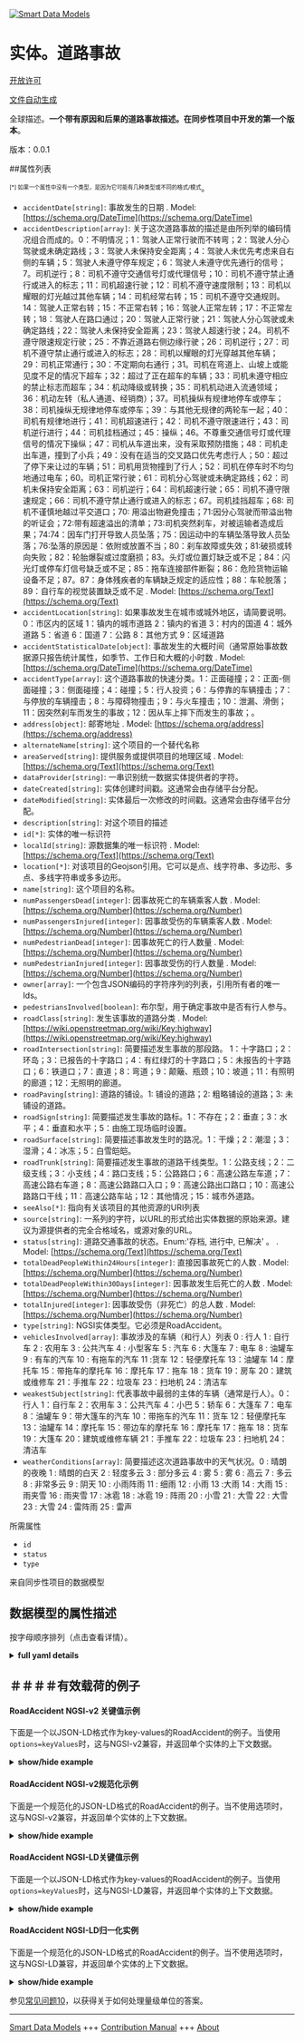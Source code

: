 <!-- 10-Header -->  
[![Smart Data Models](https://smartdatamodels.org/wp-content/uploads/2022/01/SmartDataModels_logo.png "Logo")](https://smartdatamodels.org)  
实体。道路事故  
=======<!-- /10-Header -->  
<!-- 15-License -->  
[开放许可](https://github.com/smart-data-models//dataModel.Transportation/blob/master/RoadAccident/LICENSE.md)  
[文件自动生成](https://docs.google.com/presentation/d/e/2PACX-1vTs-Ng5dIAwkg91oTTUdt8ua7woBXhPnwavZ0FxgR8BsAI_Ek3C5q97Nd94HS8KhP-r_quD4H0fgyt3/pub?start=false&loop=false&delayms=3000#slide=id.gb715ace035_0_60)  
<!-- /15-License -->  
<!-- 20-Description -->  
全球描述。**一个带有原因和后果的道路事故描述。在同步性项目中开发的第一个版本**。  
版本：0.0.1  
<!-- /20-Description -->  
<!-- 30-PropertiesList -->  

##属性列表  

<sup><sub>[*] 如果一个属性中没有一个类型，是因为它可能有几种类型或不同的格式/模式</sub></sup>。  
- `accidentDate[string]`: 事故发生的日期  . Model: [https://schema.org/DateTime](https://schema.org/DateTime)- `accidentDescription[array]`: 关于这次道路事故的描述是由所列举的编码情况组合而成的。0：不明情况；1：驾驶人正常行驶而不转弯；2：驾驶人分心驾驶或未确定路线；3：驾驶人未保持安全距离；4：驾驶人未优先考虑来自右侧的车辆；5：驾驶人未遵守停车规定；6：驾驶人未遵守优先通行的信号；7。司机逆行；8：司机不遵守交通信号灯或代理信号；10：司机不遵守禁止通行或进入的标志；11：司机超速行驶；12：司机不遵守速度限制；13：司机以耀眼的灯光越过其他车辆；14：司机经常右转；15：司机不遵守交通规则。14：驾驶人正常右转；15：不正常右转；16：驾驶人正常左转；17：不正常左转；18：驾驶人在路口通过；20：驾驶人正常行驶；21：驾驶人分心驾驶或未确定路线；22：驾驶人未保持安全距离；23：驾驶人超速行驶；24。司机不遵守限速规定行驶；25：不靠近道路右侧边缘行驶；26：司机逆行；27：司机不遵守禁止通行或进入的标志；28：司机以耀眼的灯光穿越其他车辆；29：司机正常通行；30：不定期向右通行；31。司机在弯道上、山坡上或能见度不足的情况下超车；32：超过了正在超车的车辆；33：司机未遵守相应的禁止标志而超车；34：机动降级或转换；35：司机机动进入流通领域；36：机动左转（私人通道、经销商）；37。司机操纵有规律地停车或停车；38：司机操纵无规律地停车或停车；39：与其他无规律的两轮车一起；40：司机有规律地进行；41：司机超速进行；42：司机不遵守限速进行；43：司机逆行进行；44：司机挂档通过；45：操纵；46。不尊重交通信号灯或代理信号的情况下操纵；47：司机从车道出来，没有采取预防措施；48：司机走出车道，撞到了小兵；49：没有在适当的交叉路口优先考虑行人；50：超过了停下来让过的车辆；51：司机用货物撞到了行人；52：司机在停车时不均匀地通过电车；60。司机正常行驶；61：司机分心驾驶或未确定路线；62：司机未保持安全距离；63：司机逆行；64：司机超速行驶；65：司机不遵守限速规定；66：司机不遵守禁止通行或进入的标志；67。司机挂挡超车；68: 司机不谨慎地越过平交道口；70: 用溢出物避免撞击；71:因分心驾驶而带溢出物的听证会；72:带有超速溢出的清单；73:司机突然刹车，对被运输者造成后果；74:74：因车门打开导致人员坠落；75：因运动中的车辆坠落导致人员坠落；76:坠落的原因是：依附或放置不当；80：刹车故障或失效；81:破损或转向失败；82：轮胎爆裂或过度磨损；83。头灯或位置灯缺乏或不足；84：闪光灯或停车灯信号缺乏或不足；85：拖车连接部件断裂；86：危险货物运输设备不足；87。87：身体残疾者的车辆缺乏规定的适应性；88：车轮脱落；89：自行车的视觉装置缺乏或不足  . Model: [https://schema.org/Text](https://schema.org/Text)- `accidentLocation[string]`: 如果事故发生在城市或城外地区，请简要说明。0：市区内的区域 1：镇内的城市道路 2：镇内的省道 3：村内的国道 4：城外道路 5：省道 6：国道 7：公路 8：其他方式 9：区域道路  - `accidentStatisticalDate[object]`: 事故发生的大概时间（通常原始事故数据源只报告统计属性，如季节、工作日和大概的小时数  . Model: [https://schema.org/DateTime](https://schema.org/DateTime)- `accidentType[array]`: 这个道路事故的快速分类。1：正面碰撞；2：正面-侧面碰撞；3：侧面碰撞；4：碰撞；5：行人投资；6：与停靠的车辆撞击；7：与停放的车辆撞击；8：与障碍物撞击；9：与火车撞击；10：泄漏、滑倒；11：因突然刹车而发生的事故；12：因从车上摔下而发生的事故；。  - `address[object]`: 邮寄地址  . Model: [https://schema.org/address](https://schema.org/address)- `alternateName[string]`: 这个项目的一个替代名称  - `areaServed[string]`: 提供服务或提供项目的地理区域  . Model: [https://schema.org/Text](https://schema.org/Text)- `dataProvider[string]`: 一串识别统一数据实体提供者的字符。  - `dateCreated[string]`: 实体创建时间戳。这通常会由存储平台分配。  - `dateModified[string]`: 实体最后一次修改的时间戳。这通常会由存储平台分配。  - `description[string]`: 对这个项目的描述  - `id[*]`: 实体的唯一标识符  - `localId[string]`: 源数据集的唯一标识符  . Model: [https://schema.org/Text](https://schema.org/Text)- `location[*]`: 对该项目的Geojson引用。它可以是点、线字符串、多边形、多点、多线字符串或多多边形。  - `name[string]`: 这个项目的名称。  - `numPassengersDead[integer]`: 因事故死亡的车辆乘客人数  . Model: [https://schema.org/Number](https://schema.org/Number)- `numPassengersInjured[integer]`: 因事故受伤的车辆乘客人数  . Model: [https://schema.org/Number](https://schema.org/Number)- `numPedestrianDead[integer]`: 因事故死亡的行人数量  . Model: [https://schema.org/Number](https://schema.org/Number)- `numPedestrianInjured[integer]`: 因事故受伤的行人数量  . Model: [https://schema.org/Number](https://schema.org/Number)- `owner[array]`: 一个包含JSON编码的字符序列的列表，引用所有者的唯一Ids。  - `pedestriansInvolved[boolean]`: 布尔型，用于确定事故中是否有行人参与。  - `roadClass[string]`: 发生该事故的道路分类  . Model: [https://wiki.openstreetmap.org/wiki/Key:highway](https://wiki.openstreetmap.org/wiki/Key:highway)- `roadIntersection[string]`: 简要描述发生事故的那段路。   1：十字路口；2：环岛；3：已报告的十字路口；4：有红绿灯的十字路口；5：未报告的十字路口；6：铁道口；7：直道；8：弯道；9：颠簸、瓶颈；10：坡道；11：有照明的廊道；12：无照明的廊道。  - `roadPaving[string]`: 道路的铺设。1: 铺设的道路；2: 粗略铺设的道路；3: 未铺设的道路。  - `roadSign[string]`: 简要描述发生事故的路标。1：不存在；2：垂直；3：水平；4：垂直和水平；5：由施工现场临时设置。  - `roadSurface[string]`: 简要描述事故发生时的路况。1：干燥；2：潮湿；3：湿滑；4：冰冻；5：白雪皑皑。  - `roadTrunk[string]`: 简要描述发生事故的道路干线类型。1：公路支线；2：二级支线；3：小支线；4：路口支线；5：公路路口；6：高速公路左车道；7：高速公路右车道；8：高速公路路口入口；9：高速公路出口路口；10：高速公路路口干线；11：高速公路车站；12：其他情况；15：城市外道路。  - `seeAlso[*]`: 指向有关该项目的其他资源的URI列表  - `source[string]`: 一系列的字符，以URL的形式给出实体数据的原始来源。建议为源提供者的完全合格域名，或源对象的URL。  - `status[string]`: 道路交通事故的状态。Enum:'存档, 进行中, 已解决' 。  . Model: [https://schema.org/Text](https://schema.org/Text)- `totalDeadPeopleWithin24Hours[integer]`: 直接因事故死亡的人数  . Model: [https://schema.org/Number](https://schema.org/Number)- `totalDeadPeopleWithin30Days[integer]`: 因事故发生后死亡的人数  . Model: [https://schema.org/Number](https://schema.org/Number)- `totalInjured[integer]`: 因事故受伤（非死亡）的总人数  . Model: [https://schema.org/Number](https://schema.org/Number)- `type[string]`: NGSI实体类型。它必须是RoadAccident。  - `vehiclesInvolved[array]`: 事故涉及的车辆（和行人）列表 0 : 行人 1 : 自行车 2 : 农用车 3 : 公共汽车 4 : 小型客车 5 : 汽车 6 : 大篷车 7 : 电车 8 : 油罐车 9 : 有车的汽车 10 : 有拖车的汽车 11 :货车 12：轻便摩托车 13：油罐车 14：摩托车 15：带拖车的摩托车 16：摩托车 17：拖车 18：货车 19：房车 20：建筑或维修车 21：手推车 22：垃圾车 23：扫地机 24：清洁车  - `weakestSubject[string]`: 代表事故中最弱的主体的车辆（通常是行人）。0：行人 1：自行车 2：农用车 3：公共汽车 4：小巴 5：轿车 6：大篷车 7：电车 8：油罐车 9：带大篷车的汽车 10：带拖车的汽车 11：货车 12：轻便摩托车 13：油罐车 14：摩托车 15：带边车的摩托车 16：摩托车 17：拖车 18：货车 19：大篷车 20：建筑或维修车辆 21：手推车 22：垃圾车 23：扫地机 24：清洁车  - `weatherConditions[array]`: 简要描述这次道路事故中的天气状况。0 : 晴朗的夜晚 1 : 晴朗的白天 2 : 轻度多云 3 : 部分多云 4 : 雾 5 : 雾 6 : 高云 7 : 多云 8 : 非常多云 9 : 阴天 10 : 小雨阵雨 11 : 细雨 12 : 小雨 13 :大雨 14 : 大雨 15 : 雨夹雪 16 : 雨夹雪 17 : 冰雹 18 : 冰雹 19 : 阵雨 20 : 小雪 21 : 大雪 22 : 大雪 23 : 大雪 24 : 雷阵雨 25 : 雷声  <!-- /30-PropertiesList -->  
<!-- 35-RequiredProperties -->  
所需属性  
- `id`  - `status`  - `type`  <!-- /35-RequiredProperties -->  
<!-- 40-RequiredProperties -->  
来自同步性项目的数据模型  
<!-- /40-RequiredProperties -->  
<!-- 50-DataModelHeader -->  
## 数据模型的属性描述  
按字母顺序排列（点击查看详情）。  
<!-- /50-DataModelHeader -->  
<!-- 60-ModelYaml -->  
<details><summary><strong>full yaml details</strong></summary>    
```yaml  
RoadAccident:    
  description: 'A road accident description with causes and aftermath. First version developed in Synchronicity project'    
  properties:    
    accidentDate:    
      description: 'Datetime of the accident'    
      format: date-time    
      type: string    
      x-ngsi:    
        model: https://schema.org/DateTime    
        type: Property    
    accidentDescription:    
      description: 'Description about this Road Accident as a combination of codified situation enlisted. 0: Unspecified circumstance; 1: Driver proceeded regularly without turning; 2: Driver proceeded with a distracted driving or undecided course; 3: Driver proceeded without maintaining a safe distance; 4: Driver proceeded without giving priority to the vehicle coming from the right; 5: Driver proceeded without respecting the stop; 6: Driver proceeded without respecting the signal to give precedence; 7: Driver proceeded against traffic; 8: Driver proceeded without respecting the traffic light or agent signals; 10: Driver proceeded without respecting the signs of prohibition of transit or access; 11: Driver proceeded with speeding; 12: Driver proceeded without respecting the speed limits; 13: Driver proceeded with the dazzling lights crossing other vehicles; 14: Driver turned right regularly; 15: It turned irregularly to the right; 16: Driver turned left regularly; 17: It turned irregularly to the left; 18: Driver passed at the intersection; 20: Driver proceeded regularly; 21: Driver proceeded with a distracted driving or undecided course; 22: Driver proceeded without maintaining a safe distance; 23: Driver proceeded with speeding; 24: Driver proceeded without respecting the speed limits; 25: It proceeded not near the right edge of the roadway; 26: Driver proceeded against traffic; 27: Driver proceeded without respecting the signs of prohibition of transit or access; 28: Driver proceeded with the dazzling lights crossing other vehicles; 29: Driver passed regularly; 30: It passed irregularly to the right; 31: Driver overtook on a curve, on a hill or with insufficient visibility; 32: It overtook a vehicle that was overtaking another; 33: Driver passed without observing the appropriate prohibition sign; 34: Maneuvered in relegation or conversion; 35: Driver maneuvered to get into the flow of circulation; 36: Maneuvering To turn left (private passage, distributor); 37: Driver maneuvered regularly to stop or stop; 38: Driver maneuvered irregularly to stop or stop; 39: It was joined by other irregular two-wheeled vehicles; 40: Driver proceeded regularly; 41: Driver proceeded with speeding; 42: Driver proceeded without respecting the speed limits; 43: Driver proceeded against traffic; 44: Driver passed the vehicle in gear; 45: Maneuvered; 46: Maneuvered without respecting traffic light or agent signals; 47: Driver came out of the driveway without precaution; 48: Driver stepped out of the lane and hit the pawn; 49: It did not give priority to the pedestrian on the appropriate crossings; 50: It overtook a vehicle stopped to allow the crossing; 51: Driver hit the pedestrian with the load; 52: Driver was passing a tram unevenly at the stop; 60: Driver proceeded regularly; 61: Driver proceeded with a distracted driving or undecided course; 62: Driver proceeded without maintaining a safe distance; 63: Driver proceeded against traffic; 64: Driver proceeded with speeding; 65: Driver proceeded without respecting the speed limits; 66: Driver proceeded without respecting the signs of prohibition of transit or access; 67: Driver was passing another vehicle in gear; 68: Driver imprudently crossed the level crossing; 70: Spill with spillage to avoid impact; 71: Listening with spillage for distracted driving; 72: List with over-speed spill; 73: Driver suddenly braked with consequence to the transported; 74: Fall of person from vehicle for: door opening; 75: Fall of person from vehicle for: descent from vehicle in motion; 76: Fall of person from vehicle due to: clinging or improperly placed; 80: Brake failure or failure; 81: Breakage or steering failure; 82: Tire burst or excessive wear; 83: Lack or insufficiency of headlights or position lights; 84: Lack or insufficiency of flashing lights or stopping light signals; 85: Breaking of trailer coupling parts; 86: Deficiency of dangerous goods transport equipment; 87: Deficiency of the adaptations prescribed to vehicles of physically handicapped people; 88: Wheel detachment; 89: Lack or insufficiency    
        of visual devices for cycles'    
      items:    
        enum:    
          - 0    
          - 1    
          - 2    
          - 3    
          - 4    
          - 5    
          - 6    
          - 7    
          - 8    
          - 9    
          - 10    
          - 11    
          - 12    
          - 13    
          - 14    
          - 15    
          - 16    
          - 17    
          - 18    
          - 19    
          - 20    
          - 21    
          - 22    
          - 23    
          - 24    
          - 25    
          - 26    
          - 27    
          - 28    
          - 29    
          - 30    
          - 31    
          - 32    
          - 33    
          - 34    
          - 35    
          - 36    
          - 37    
          - 38    
          - 39    
          - 40    
          - 41    
          - 42    
          - 43    
          - 44    
          - 45    
          - 46    
          - 47    
          - 48    
          - 49    
          - 50    
          - 51    
          - 52    
          - 53    
          - 54    
          - 55    
          - 56    
          - 57    
          - 58    
          - 59    
          - 60    
          - 61    
          - 62    
          - 63    
          - 64    
          - 65    
          - 66    
          - 67    
          - 68    
          - 69    
          - 70    
          - 71    
          - 72    
          - 73    
          - 74    
          - 75    
          - 76    
          - 77    
          - 78    
          - 79    
          - 80    
          - 81    
          - 82    
          - 83    
          - 84    
          - 85    
          - 86    
          - 87    
          - 88    
          - 89    
        type: string    
      type: array    
      x-ngsi:    
        model: https://schema.org/Text    
        type: Property    
    accidentLocation:    
      description: 'Brief description if the accident took place in a urban or extra-urban area. 0: Regional within the urban area 1: Urban road in the town 2: Provincial road within the town 3: State road within the village 4: Extra-urban road 5: Provincial 6: State road 7: Highway 8: Another way 9: Regional road'    
      enum:    
        - 0    
        - 1    
        - 2    
        - 3    
        - 4    
        - 5    
        - 6    
        - 7    
        - 8    
        - 9    
      type: string    
      x-ngsi:    
        type: Property    
    accidentStatisticalDate:    
      description: 'approximate datetime of the accident (often original accident data source reports only statistical attributes such as season, weekday and approximate hour'    
      properties:    
        hour:    
          type: integer    
        quarter:    
          type: integer    
        weekday:    
          description: 'Week days'    
          enum:    
            - Monday    
            - Tuesday    
            - Wednesday    
            - Thursday    
            - Friday    
            - Saturday    
            - Sunday    
          type: string    
        year:    
          type: integer    
      type: object    
      x-ngsi:    
        model: https://schema.org/DateTime    
        type: Property    
    accidentType:    
      description: 'Quick classification this Road Accident. 1: Frontal collision; 2: Frontal-lateral collision; 3: Side crash; 4: Collision; 5: Pedestrian investment; 6: Impact with vehicle stopped or stopped; 7: Impact with parked vehicle; 8: Impact with obstacle; 9: Impact with train; 10: Spill, slip; 11: Accident due to sudden braking; 12: Accident due to falling from a vehicle;. '    
      items:    
        enum:    
          - 1    
          - 2    
          - 3    
          - 4    
          - 5    
          - 6    
          - 7    
          - 8    
          - 9    
          - 10    
          - 11    
          - 12    
        type: string    
      type: array    
      x-ngsi:    
        type: Property    
    address:    
      description: 'The mailing address'    
      properties:    
        addressCountry:    
          description: 'Property. The country. For example, Spain. Model:''https://schema.org/addressCountry'''    
          type: string    
        addressLocality:    
          description: 'Property. The locality in which the street address is, and which is in the region. Model:''https://schema.org/addressLocality'''    
          type: string    
        addressRegion:    
          description: 'Property. The region in which the locality is, and which is in the country. Model:''https://schema.org/addressRegion'''    
          type: string    
        postOfficeBoxNumber:    
          description: 'Property. The post office box number for PO box addresses. For example, 03578. Model:''https://schema.org/postOfficeBoxNumber'''    
          type: string    
        postalCode:    
          description: 'Property. The postal code. For example, 24004. Model:''https://schema.org/https://schema.org/postalCode'''    
          type: string    
        streetAddress:    
          description: 'Property. The street address. Model:''https://schema.org/streetAddress'''    
          type: string    
      type: object    
      x-ngsi:    
        model: https://schema.org/address    
        type: Property    
    alternateName:    
      description: 'An alternative name for this item'    
      type: string    
      x-ngsi:    
        type: Property    
    areaServed:    
      description: 'The geographic area where a service or offered item is provided'    
      type: string    
      x-ngsi:    
        model: https://schema.org/Text    
        type: Property    
    dataProvider:    
      description: 'A sequence of characters identifying the provider of the harmonised data entity.'    
      type: string    
      x-ngsi:    
        type: Property    
    dateCreated:    
      description: 'Entity creation timestamp. This will usually be allocated by the storage platform.'    
      format: date-time    
      type: string    
      x-ngsi:    
        type: Property    
    dateModified:    
      description: 'Timestamp of the last modification of the entity. This will usually be allocated by the storage platform.'    
      format: date-time    
      type: string    
      x-ngsi:    
        type: Property    
    description:    
      description: 'A description of this item'    
      type: string    
      x-ngsi:    
        type: Property    
    id:    
      anyOf: &roadaccident_-_properties_-_owner_-_items_-_anyof    
        - description: 'Property. Identifier format of any NGSI entity'    
          maxLength: 256    
          minLength: 1    
          pattern: ^[\w\-\.\{\}\$\+\*\[\]`|~^@!,:\\]+$    
          type: string    
        - description: 'Property. Identifier format of any NGSI entity'    
          format: uri    
          type: string    
      description: 'Unique identifier of the entity'    
      x-ngsi:    
        type: Property    
    localId:    
      description: 'Unique identifier from the source data set'    
      type: string    
      x-ngsi:    
        model: https://schema.org/Text    
        type: Property    
    location:    
      description: 'Geojson reference to the item. It can be Point, LineString, Polygon, MultiPoint, MultiLineString or MultiPolygon'    
      oneOf:    
        - description: 'Geoproperty. Geojson reference to the item. Point'    
          properties:    
            bbox:    
              items:    
                type: number    
              minItems: 4    
              type: array    
            coordinates:    
              items:    
                type: number    
              minItems: 2    
              type: array    
            type:    
              enum:    
                - Point    
              type: string    
          required:    
            - type    
            - coordinates    
          title: 'GeoJSON Point'    
          type: object    
        - description: 'Geoproperty. Geojson reference to the item. LineString'    
          properties:    
            bbox:    
              items:    
                type: number    
              minItems: 4    
              type: array    
            coordinates:    
              items:    
                items:    
                  type: number    
                minItems: 2    
                type: array    
              minItems: 2    
              type: array    
            type:    
              enum:    
                - LineString    
              type: string    
          required:    
            - type    
            - coordinates    
          title: 'GeoJSON LineString'    
          type: object    
        - description: 'Geoproperty. Geojson reference to the item. Polygon'    
          properties:    
            bbox:    
              items:    
                type: number    
              minItems: 4    
              type: array    
            coordinates:    
              items:    
                items:    
                  items:    
                    type: number    
                  minItems: 2    
                  type: array    
                minItems: 4    
                type: array    
              type: array    
            type:    
              enum:    
                - Polygon    
              type: string    
          required:    
            - type    
            - coordinates    
          title: 'GeoJSON Polygon'    
          type: object    
        - description: 'Geoproperty. Geojson reference to the item. MultiPoint'    
          properties:    
            bbox:    
              items:    
                type: number    
              minItems: 4    
              type: array    
            coordinates:    
              items:    
                items:    
                  type: number    
                minItems: 2    
                type: array    
              type: array    
            type:    
              enum:    
                - MultiPoint    
              type: string    
          required:    
            - type    
            - coordinates    
          title: 'GeoJSON MultiPoint'    
          type: object    
        - description: 'Geoproperty. Geojson reference to the item. MultiLineString'    
          properties:    
            bbox:    
              items:    
                type: number    
              minItems: 4    
              type: array    
            coordinates:    
              items:    
                items:    
                  items:    
                    type: number    
                  minItems: 2    
                  type: array    
                minItems: 2    
                type: array    
              type: array    
            type:    
              enum:    
                - MultiLineString    
              type: string    
          required:    
            - type    
            - coordinates    
          title: 'GeoJSON MultiLineString'    
          type: object    
        - description: 'Geoproperty. Geojson reference to the item. MultiLineString'    
          properties:    
            bbox:    
              items:    
                type: number    
              minItems: 4    
              type: array    
            coordinates:    
              items:    
                items:    
                  items:    
                    items:    
                      type: number    
                    minItems: 2    
                    type: array    
                  minItems: 4    
                  type: array    
                type: array    
              type: array    
            type:    
              enum:    
                - MultiPolygon    
              type: string    
          required:    
            - type    
            - coordinates    
          title: 'GeoJSON MultiPolygon'    
          type: object    
      x-ngsi:    
        type: Geoproperty    
    name:    
      description: 'The name of this item.'    
      type: string    
      x-ngsi:    
        type: Property    
    numPassengersDead:    
      description: 'Number of vehicle''s passengers dead because the accident'    
      minimum: 0    
      type: integer    
      x-ngsi:    
        model: https://schema.org/Number    
        type: Property    
    numPassengersInjured:    
      description: 'Number of vehicle''s passengers injured because the accident'    
      minimum: 0    
      type: integer    
      x-ngsi:    
        model: https://schema.org/Number    
        type: Property    
    numPedestrianDead:    
      description: 'Number of pedestrians dead because the accident'    
      minimum: 0    
      type: integer    
      x-ngsi:    
        model: https://schema.org/Number    
        type: Property    
    numPedestrianInjured:    
      description: 'Number of pedestrians injured because the accident'    
      minimum: 0    
      type: integer    
      x-ngsi:    
        model: https://schema.org/Number    
        type: Property    
    owner:    
      description: 'A List containing a JSON encoded sequence of characters referencing the unique Ids of the owner(s)'    
      items:    
        anyOf: *roadaccident_-_properties_-_owner_-_items_-_anyof    
        description: 'Property. Unique identifier of the entity'    
      type: array    
      x-ngsi:    
        type: Property    
    pedestriansInvolved:    
      description: 'Boolean to determine if pedestrians were involved in the accidents'    
      type: boolean    
      x-ngsi:    
        type: Property    
    roadClass:    
      description: ' The classification of road where this accident took place'    
      type: string    
      x-ngsi:    
        model: https://wiki.openstreetmap.org/wiki/Key:highway    
        type: Property    
    roadIntersection:    
      description: 'Brief description of the piece of the road where the accident took place.   1: Crossroad; 2: Roundabout; 3: Reported intersection; 4: Intersection with traffic light; 5: Intersection not reported; 6: Rail crossing; 7: Straight; 8: Curve; 9: Bump, bottleneck; 10: Slope; 11: Illuminated gallery; 12: Unlit gallery;'    
      enum:    
        - 1    
        - 2    
        - 3    
        - 4    
        - 5    
        - 6    
        - 7    
        - 8    
        - 9    
        - 10    
        - 11    
        - 12    
      type: string    
      x-ngsi:    
        type: Property    
    roadPaving:    
      description: 'Road paving. 1: Paved road; 2: Rough paved road; 3: Unpaved road;'    
      enum:    
        - 1    
        - 2    
        - 3    
      type: string    
      x-ngsi:    
        type: Property    
    roadSign:    
      description: 'Brief description of the road sign where the accident took place. 1: Absent; 2: Vertical; 3: Horizontal; 4: Vertical and horizontal; 5: Temporary by construction site;'    
      enum:    
        - 1    
        - 2    
        - 3    
        - 4    
        - 5    
      type: string    
      x-ngsi:    
        type: Property    
    roadSurface:    
      description: 'Brief description of the condition of the road during the accident. 1: Dry; 2: Wet; 3: Slippery; 4: frozen; 5: Snowcapped;'    
      enum:    
        - 1    
        - 2    
        - 3    
        - 4    
        - 5    
      type: string    
      x-ngsi:    
        type: Property    
    roadTrunk:    
      description: 'Brief description of type of trunk of the road where the accident took place. 1: Road branch; 2: Secondary branch; 3: Minor branch; 4: Junction branch; 5: Road junction; 6: Motorway left lane; 7: Highway carriageway right; 8: Motorway junction entrance; 9: Highway exit junction; 10: Highway junction trunk; 11: Highway station; 12: Other cases; 15: Extra urban road.'    
      enum:    
        - 1    
        - 2    
        - 3    
        - 4    
        - 5    
        - 6    
        - 7    
        - 8    
        - 9    
        - 10    
        - 11    
        - 12    
        - 15    
      type: string    
      x-ngsi:    
        type: Property    
    seeAlso:    
      description: 'list of uri pointing to additional resources about the item'    
      oneOf:    
        - items:    
            format: uri    
            type: string    
          minItems: 1    
          type: array    
        - format: uri    
          type: string    
      x-ngsi:    
        type: Property    
    source:    
      description: 'A sequence of characters giving the original source of the entity data as a URL. Recommended to be the fully qualified domain name of the source provider, or the URL to the source object.'    
      type: string    
      x-ngsi:    
        type: Property    
    status:    
      description: 'Status of the Road Accident. Enum:''archived, onGoing, solved'''    
      enum:    
        - archived    
        - onGoing    
        - solved    
      type: string    
      x-ngsi:    
        model: https://schema.org/Text    
        type: Property    
    totalDeadPeopleWithin24Hours:    
      description: 'Number of people dead directly because the accident'    
      minimum: 0    
      type: integer    
      x-ngsi:    
        model: https://schema.org/Number    
        type: Property    
    totalDeadPeopleWithin30Days:    
      description: 'Number of people dead because the aftermath of the accident'    
      minimum: 0    
      type: integer    
      x-ngsi:    
        model: https://schema.org/Number    
        type: Property    
    totalInjured:    
      description: 'total number of people injured (not dead) because the accident'    
      minimum: 0    
      type: integer    
      x-ngsi:    
        model: https://schema.org/Number    
        type: Property    
    type:    
      description: 'NGSI Entity type. it has to be RoadAccident'    
      enum:    
        - RoadAccident    
      type: string    
      x-ngsi:    
        type: Property    
    vehiclesInvolved:    
      description: 'List of the vehicles (and pedestrians) involved because the accident 0 : pedestrian 1 : bicycle 2 : agriculturalVehicle 3 : bus 4 : minibus 5 : car 6 : caravan 7 : tram 8 : tanker 9 : carWithCaravan 10 : carWithTrailer 11 : lorry 12 : moped 13 : tanker 14 : motorcycle 15 : motorcycleWithSideCar 16 : motorscooter 17 : trailer 18 : van 19 : caravan 20 : constructionOrMaintenanceVehicle 21 : trolley 22 : binTrolley 23 : sweepingMachine 24 : cleaningTrolley'    
      items:    
        enum:    
          - 0    
          - 1    
          - 2    
          - 3    
          - 4    
          - 5    
          - 6    
          - 7    
          - 8    
          - 9    
          - 10    
          - 11    
          - 12    
          - 13    
          - 14    
          - 15    
          - 16    
          - 17    
          - 18    
          - 19    
          - 20    
          - 21    
          - 22    
          - 23    
          - 24    
        type: string    
      type: array    
      x-ngsi:    
        type: Property    
    weakestSubject:    
      description: 'vehicle that represent the weakest subject involved because the accident (usually pedestrian). 0 : pedestrian 1 : bicycle 2 : agriculturalVehicle 3 : bus 4 : minibus 5 : car 6 : caravan 7 : tram 8 : tanker 9 : carWithCaravan 10 : carWithTrailer 11 : lorry 12 : moped 13 : tanker 14 : motorcycle 15 : motorcycleWithSideCar 16 : motorscooter 17 : trailer 18 : van 19 : caravan 20 : constructionOrMaintenanceVehicle 21 : trolley 22 : binTrolley 23 : sweepingMachine 24 : cleaningTrolley'    
      enum:    
        - 0    
        - 1    
        - 2    
        - 3    
        - 4    
        - 5    
        - 6    
        - 7    
        - 8    
        - 9    
        - 10    
        - 11    
        - 12    
        - 13    
        - 14    
        - 15    
        - 16    
        - 17    
        - 18    
        - 19    
        - 20    
        - 21    
        - 22    
        - 23    
        - 24    
      type: string    
      x-ngsi:    
        type: Property    
    weatherConditions:    
      description: 'Brief description of weather conditions during this Road Accident. 0 : clearNight 1 : sunnyDay 2 : slightlyCloudy 3 : partlyCloudy 4 : mist 5 : fog 6 : highClouds 7 : cloudy 8 : veryCloudy 9 : overcast 10 : lightRainShower 11 : drizzle 12 : lightRain 13 : heavyRainShower 14 : heavyRain 15 : sleetShower 16 : sleet 17 : hailShower 18 : hail 19 : shower 20 : lightSnow 21 : snow 22 : heavySnowShower 23 : heavySnow 24 : thunderShower 25 : thunder'    
      items:    
        enum:    
          - 0    
          - 1    
          - 2    
          - 3    
          - 4    
          - 5    
          - 6    
          - 7    
          - 8    
          - 9    
          - 10    
          - 11    
          - 12    
          - 13    
          - 14    
          - 15    
          - 16    
          - 17    
          - 18    
          - 19    
          - 20    
          - 21    
          - 22    
          - 23    
          - 24    
          - 25    
        type: string    
      type: array    
      x-ngsi:    
        type: Property    
  required:    
    - id    
    - type    
    - status    
  type: object    
  x-derived-from: ""    
  x-disclaimer: 'Redistribution and use in source and binary forms, with or without modification, are permitted  provided that the license conditions are met. Copyleft (c) 2021 Contributors to Smart Data Models Program'    
  x-license-url: https://github.com/smart-data-models/dataModel.Transportation/blob/master/RoadAccident/LICENSE.md    
  x-model-schema: https://smart-data-models.github.io/dataModel.Transportation/RoadAccident/schema.json    
  x-model-tags: ""    
  x-version: 0.0.1    
```  
</details>    
<!-- /60-ModelYaml -->  
<!-- 70-MiddleNotes -->  
<!-- /70-MiddleNotes -->  
<!-- 80-Examples -->  
## ＃＃＃＃有效载荷的例子  
#### RoadAccident NGSI-v2 关键值示例  
下面是一个以JSON-LD格式作为key-values的RoadAccident的例子。当使用`options=keyValues`时，这与NGSI-v2兼容，并返回单个实体的上下文数据。  
<details><summary><strong>show/hide example</strong></summary>    
```json  
{  
  "id": "urn:ngsi-ld:RoadAccident:id:ORHW:45620815",  
  "type": "RoadAccident",  
  "dateCreated": "2018-06-23T04:19:24Z",  
  "dateModified": "2020-10-29T08:36:40Z",  
  "source": "To be defined",  
  "name": "Name of the element of the accident.",  
  "alternateName": "Other name.",  
  "description": "Clash in the middle of a traffic light",  
  "dataProvider": "Municipality.",  
  "owner": [  
    "urn:ngsi-ld:RoadAccident:items:SUUU:18395806",  
    "urn:ngsi-ld:RoadAccident:items:GVOF:30958855"  
  ],  
  "seeAlso": [  
    "urn:ngsi-ld:RoadAccident:items:ESLS:37894243",  
    "urn:ngsi-ld:RoadAccident:items:ZNUH:87936284"  
  ],  
  "location": {  
    "type": "Point",  
    "coordinates": [  
      -56.6404505,  
      168.370658  
    ]  
  },  
  "address": {  
    "streetAddress": "FranklinStrasse",  
    "addressLocality": "Berlin",  
    "addressRegion": "Berlin",  
    "addressCountry": "Germany",  
    "postalCode": "10387",  
    "postOfficeBoxNumber": "",  
    "areaServed": "worldwide."  
  },  
  "areaServed": "worldwide",  
  "localId": "20210312-A1.",  
  "status": "onGoing",  
  "accidentDate": "2021-03-12T13:59:36Z",  
  "accidentStatisticalDate": {  
    "year": 2021,  
    "quarter": 1,  
    "weekday": "Friday",  
    "hour": 4  
  },  
  "accidentType": [  
    "10",  
    "6"  
  ],  
  "accidentDescription": [  
    "23",  
    "46"  
  ],  
  "weatherConditions": [  
    "10",  
    "20"  
  ],  
  "roadSurface": "2",  
  "roadPaving": "2",  
  "accidentLocation": "5",  
  "roadClass": "Motorway.",  
  "roadIntersection": "8",  
  "roadTrunk": "12",  
  "roadSign": "5",  
  "pedestriansInvolved":  
    true  
  ,  
  "vehiclesInvolved": [  
    "21",  
    "6"  
  ],  
  "weakestSubject": "20",  
  "numPassengersInjured": 1,  
  "numPassengersDead": 1,  
  "numPedestrianInjured": 1,  
  "numPedestrianDead": 0,  
  "totalInjured": 2,  
  "totalDeadPeopleWithin30Days": 0,  
  "totalDeadPeopleWithin24Hours": 0  
}  
```  
</details>  
#### RoadAccident NGSI-v2规范化示例  
下面是一个规范化的JSON-LD格式的RoadAccident的例子。当不使用选项时，这与NGSI-v2兼容，并返回单个实体的上下文数据。  
<details><summary><strong>show/hide example</strong></summary>    
```json  
{  
  "id": "urn:ngsi-ld:RoadAccident:id:ORHW:45620815",  
  "dateCreated": {  
    "type": "Property",  
    "value": {  
      "@type": "DateTime",  
      "@value": "2018-06-23T04:19:24Z"  
    }  
  },  
  "dateModified": {  
    "type": "Property",  
    "value": {  
      "@type": "DateTime",  
      "@value": "2020-10-29T08:36:40Z"  
    }  
  },  
  "source": {  
    "type": "Property",  
    "value": "To be defined"  
  },  
  "name": {  
    "type": "Property",  
    "value": "Name of the element of the accident."  
  },  
  "alternateName": {  
    "type": "Property",  
    "value": "Other name."  
  },  
  "description": {  
    "type": "Property",  
    "value": "Clash in the middle of a traffic light"  
  },  
  "dataProvider": {  
    "type": "Property",  
    "value": "Municipality."  
  },  
  "owner": {  
    "type": "Property",  
    "value": [  
      "urn:ngsi-ld:RoadAccident:items:SUUU:18395806",  
      "urn:ngsi-ld:RoadAccident:items:GVOF:30958855"  
    ]  
  },  
  "seeAlso": {  
    "type": "Property",  
    "value": [  
      "urn:ngsi-ld:RoadAccident:items:ESLS:37894243",  
      "urn:ngsi-ld:RoadAccident:items:ZNUH:87936284"  
    ]  
  },  
  "location": {  
    "type": "Property",  
    "value": {  
      "type": "Point",  
      "coordinates": [  
        -56.6404505,  
        168.370658  
      ]  
    }  
  },  
  "address": {  
    "type": "Property",  
    "value": {  
      "streetAddress": "FranklinStrasse",  
      "addressLocality": "Berlin",  
      "addressRegion": "Berlin",  
      "addressCountry": "Germany",  
      "postalCode": "10387",  
      "postOfficeBoxNumber": "",  
      "areaServed": "worldwide."  
    }  
  },  
  "areaServed": {  
    "type": "Property",  
    "value": "worldwide"  
  },  
  "type": "RoadAccident",  
  "localId": {  
    "type": "Property",  
    "value": "20210312-A1."  
  },  
  "status": {  
    "type": "Property",  
    "value": "onGoing"  
  },  
  "accidentDate": {  
    "type": "Property",  
    "value": {  
      "@type": "DateTime",  
      "@value": "2021-03-12T13:59:36Z"  
    }  
  },  
  "accidentStatisticalDate": {  
    "type": "Property",  
    "value": {  
      "year": 2021,  
      "quarter": 1,  
      "weekday": "Friday",  
      "hour": 4  
    }  
  },  
  "accidentType": {  
    "type": "Property",  
    "value": [  
      "10",  
      "6"  
    ]  
  },  
  "accidentDescription": {  
    "type": "Property",  
    "value": [  
      "23",  
      "46"  
    ]  
  },  
  "weatherConditions": {  
    "type": "Property",  
    "value": [  
      "10",  
      "20"  
    ]  
  },  
  "roadSurface": {  
    "type": "Property",  
    "value": "2"  
  },  
  "roadPaving": {  
    "type": "Property",  
    "value": "2"  
  },  
  "accidentLocation": {  
    "type": "Property",  
    "value": "5"  
  },  
  "roadClass": {  
    "type": "Property",  
    "value": "Motorway."  
  },  
  "roadIntersection": {  
    "type": "Property",  
    "value": "8"  
  },  
  "roadTrunk": {  
    "type": "Property",  
    "value": "12"  
  },  
  "roadSign": {  
    "type": "Property",  
    "value": "5"  
  },  
  "pedestriansInvolved": {  
    "type": "Property",  
    "value": [  
      "true"  
    ]  
  },  
  "vehiclesInvolved": {  
    "type": "Property",  
    "value": [  
      "21",  
      "6"  
    ]  
  },  
  "weakestSubject": {  
    "type": "Property",  
    "value": "20"  
  },  
  "numPassengersInjured": {  
    "type": "Property",  
    "value": 1  
  },  
  "numPassengersDead": {  
    "type": "Property",  
    "value": 1  
  },  
  "numPedestrianInjured": {  
    "type": "Property",  
    "value": 1  
  },  
  "numPedestrianDead": {  
    "type": "Property",  
    "value": 0  
  },  
  "totalInjured": {  
    "type": "Property",  
    "value": 2  
  },  
  "totalDeadPeopleWithin30Days": {  
    "type": "Property",  
    "value": 0  
  },  
  "totalDeadPeopleWithin24Hours": {  
    "type": "Property",  
    "value": 0  
  }  
}  
```  
</details>  
#### RoadAccident NGSI-LD关键值示例  
下面是一个以JSON-LD格式作为key-values的RoadAccident的例子。当使用`options=keyValues`时，这与NGSI-LD兼容，并返回单个实体的上下文数据。  
<details><summary><strong>show/hide example</strong></summary>    
```json  
{  
    "id": "urn:ngsi-ld:RoadAccident:id:ORHW:45620815",  
    "type": "RoadAccident",  
    "accidentDate": {  
        "type": "Property",  
        "value": {  
            "@type": "DateTime",  
            "@value": "2021-03-12T13:59:36Z"  
        }  
    },  
    "accidentDescription": {  
        "type": "Property",  
        "value": [  
            "23",  
            "46"  
        ]  
    },  
    "accidentLocation": {  
        "type": "Property",  
        "value": "5"  
    },  
    "accidentStatisticalDate": {  
        "type": "Property",  
        "value": {  
            "year": 2021,  
            "quarter": 1,  
            "weekday": "Friday",  
            "hour": 4  
        }  
    },  
    "accidentType": {  
        "type": "Property",  
        "value": [  
            "10",  
            "6"  
        ]  
    },  
    "address": {  
        "type": "Property",  
        "value": {  
            "streetAddress": "FranklinStrasse",  
            "addressLocality": "Berlin",  
            "addressRegion": "Berlin",  
            "addressCountry": "Germany",  
            "postalCode": "10387",  
            "postOfficeBoxNumber": "",  
            "areaServed": "worldwide."  
        }  
    },  
    "alternateName": {  
        "type": "Property",  
        "value": "Other name."  
    },  
    "areaServed": {  
        "type": "Property",  
        "value": "worldwide"  
    },  
    "dataProvider": {  
        "type": "Property",  
        "value": "Municipality."  
    },  
    "dateCreated": {  
        "type": "Property",  
        "value": {  
            "@type": "DateTime",  
            "@value": "2018-06-23T04:19:24Z"  
        }  
    },  
    "dateModified": {  
        "type": "Property",  
        "value": {  
            "@type": "DateTime",  
            "@value": "2020-10-29T08:36:40Z"  
        }  
    },  
    "description": {  
        "type": "Property",  
        "value": "Clash in the middle of a traffic light"  
    },  
    "localId": {  
        "type": "Property",  
        "value": "20210312-A1."  
    },  
    "location": {  
        "type": "Property",  
        "value": {  
            "type": "Point",  
            "coordinates": [  
                -56.6404505,  
                168.370658  
            ]  
        }  
    },  
    "name": {  
        "type": "Property",  
        "value": "Name of the element of the accident."  
    },  
    "numPassengersDead": {  
        "type": "Property",  
        "value": 1  
    },  
    "numPassengersInjured": {  
        "type": "Property",  
        "value": 1  
    },  
    "numPedestrianDead": {  
        "type": "Property",  
        "value": 0  
    },  
    "numPedestrianInjured": {  
        "type": "Property",  
        "value": 1  
    },  
    "owner": {  
        "type": "Property",  
        "value": [  
            "urn:ngsi-ld:RoadAccident:items:SUUU:18395806",  
            "urn:ngsi-ld:RoadAccident:items:GVOF:30958855"  
        ]  
    },  
    "pedestriansInvolved": {  
        "type": "Property",  
        "value": [  
            "true"  
        ]  
    },  
    "roadClass": {  
        "type": "Property",  
        "value": "Motorway."  
    },  
    "roadIntersection": {  
        "type": "Property",  
        "value": "8"  
    },  
    "roadPaving": {  
        "type": "Property",  
        "value": "2"  
    },  
    "roadSign": {  
        "type": "Property",  
        "value": "5"  
    },  
    "roadSurface": {  
        "type": "Property",  
        "value": "2"  
    },  
    "roadTrunk": {  
        "type": "Property",  
        "value": "12"  
    },  
    "seeAlso": {  
        "type": "Property",  
        "value": [  
            "urn:ngsi-ld:RoadAccident:items:ESLS:37894243",  
            "urn:ngsi-ld:RoadAccident:items:ZNUH:87936284"  
        ]  
    },  
    "source": {  
        "type": "Property",  
        "value": "To be defined"  
    },  
    "status": {  
        "type": "Property",  
        "value": "onGoing"  
    },  
    "totalDeadPeopleWithin24Hours": {  
        "type": "Property",  
        "value": 0  
    },  
    "totalDeadPeopleWithin30Days": {  
        "type": "Property",  
        "value": 0  
    },  
    "totalInjured": {  
        "type": "Property",  
        "value": 2  
    },  
    "vehiclesInvolved": {  
        "type": "Property",  
        "value": [  
            "21",  
            "6"  
        ]  
    },  
    "weakestSubject": {  
        "type": "Property",  
        "value": "20"  
    },  
    "weatherConditions": {  
        "type": "Property",  
        "value": [  
            "10",  
            "20"  
        ]  
    },  
    "@context": [  
        "https://raw.githubusercontent.com/smart-data-models/dataModel.Transportation/master/context.jsonld"  
    ]  
}  
```  
</details>  
#### RoadAccident NGSI-LD归一化实例  
下面是一个规范化的JSON-LD格式的RoadAccident的例子。当不使用选项时，这与NGSI-LD兼容，并返回单个实体的上下文数据。  
<details><summary><strong>show/hide example</strong></summary>    
```json  
{  
    "id": "urn:ngsi-ld:RoadAccident:id:ORHW:45620815",  
    "type": "RoadAccident",  
    "accidentDate": "2021-03-12T13:59:36Z",  
    "accidentDescription": [  
        "23",  
        "46"  
    ],  
    "accidentLocation": "5",  
    "accidentStatisticalDate": {  
        "year": 2021,  
        "quarter": 1,  
        "weekday": "Friday",  
        "hour": 4  
    },  
    "accidentType": [  
        "10",  
        "6"  
    ],  
    "address": {  
        "streetAddress": "FranklinStrasse",  
        "addressLocality": "Berlin",  
        "addressRegion": "Berlin",  
        "addressCountry": "Germany",  
        "postalCode": "10387",  
        "postOfficeBoxNumber": "",  
        "areaServed": "worldwide."  
    },  
    "alternateName": "Other name.",  
    "areaServed": "worldwide",  
    "dataProvider": "Municipality.",  
    "dateCreated": "2018-06-23T04:19:24Z",  
    "dateModified": "2020-10-29T08:36:40Z",  
    "description": "Clash in the middle of a traffic light",  
    "localId": "20210312-A1.",  
    "location": {  
        "type": "Point",  
        "coordinates": [  
            -56.6404505,  
            168.370658  
        ]  
    },  
    "name": "Name of the element of the accident.",  
    "numPassengersDead": 1,  
    "numPassengersInjured": 1,  
    "numPedestrianDead": 0,  
    "numPedestrianInjured": 1,  
    "owner": [  
        "urn:ngsi-ld:RoadAccident:items:SUUU:18395806",  
        "urn:ngsi-ld:RoadAccident:items:GVOF:30958855"  
    ],  
    "pedestriansInvolved": [  
        "true"  
    ],  
    "roadClass": "Motorway.",  
    "roadIntersection": "8",  
    "roadPaving": "2",  
    "roadSign": "5",  
    "roadSurface": "2",  
    "roadTrunk": "12",  
    "seeAlso": [  
        "urn:ngsi-ld:RoadAccident:items:ESLS:37894243",  
        "urn:ngsi-ld:RoadAccident:items:ZNUH:87936284"  
    ],  
    "source": "To be defined",  
    "status": "onGoing",  
    "totalDeadPeopleWithin24Hours": 0,  
    "totalDeadPeopleWithin30Days": 0,  
    "totalInjured": 2,  
    "vehiclesInvolved": [  
        "21",  
        "6"  
    ],  
    "weakestSubject": "20",  
    "weatherConditions": [  
        "10",  
        "20"  
    ],  
    "@context": [  
        "https://raw.githubusercontent.com/smart-data-models/dataModel.Transportation/master/context.jsonld"  
    ]  
}  
```  
</details><!-- /80-Examples -->  
<!-- 90-FooterNotes -->  
<!-- /90-FooterNotes -->  
<!-- 95-Units -->  
参见[常见问题10](https://smartdatamodels.org/index.php/faqs/)，以获得关于如何处理量级单位的答案。  
<!-- /95-Units -->  
<!-- 97-LastFooter -->  
---  
[Smart Data Models](https://smartdatamodels.org) +++ [Contribution Manual](https://bit.ly/contribution_manual) +++ [About](https://bit.ly/Introduction_SDM)<!-- /97-LastFooter -->  
